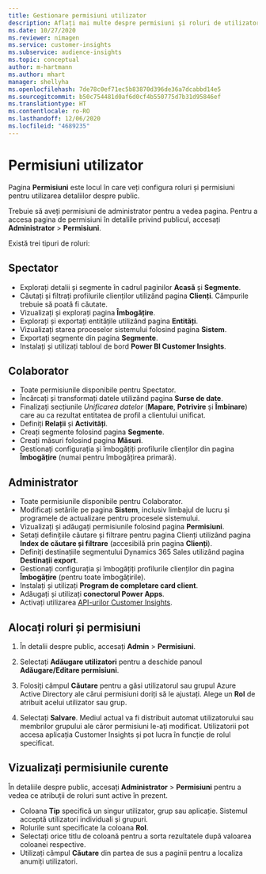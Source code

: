 ```yaml
---
title: Gestionare permisiuni utilizator
description: Aflați mai multe despre permisiuni și roluri de utilizator.
ms.date: 10/27/2020
ms.reviewer: nimagen
ms.service: customer-insights
ms.subservice: audience-insights
ms.topic: conceptual
author: m-hartmann
ms.author: mhart
manager: shellyha
ms.openlocfilehash: 7de78c0ef71ec5b83870d396de36a7dcabbd14e5
ms.sourcegitcommit: b50c754481d0af6d0cf4b550775d7b31d95846ef
ms.translationtype: HT
ms.contentlocale: ro-RO
ms.lasthandoff: 12/06/2020
ms.locfileid: "4689235"
---
```

# <a name="user-permissions"></a>Permisiuni utilizator

Pagina **Permisiuni** este locul în care veți configura roluri și permisiuni pentru utilizarea detaliilor despre public.

Trebuie să aveți permisiuni de administrator pentru a vedea pagina. Pentru a accesa pagina de permisiuni în detaliile privind publicul, accesați **Administrator** > **Permisiuni**.

Există trei tipuri de roluri:

## <a name="viewer"></a>Spectator

- Explorați detalii și segmente în cadrul paginilor **Acasă** și **Segmente**.
- Căutați și filtrați profilurile clienților utilizând pagina **Clienți**. Câmpurile trebuie să poată fi căutate.
- Vizualizați și explorați pagina **Îmbogățire**.
- Explorați și exportați entitățile utilizând pagina **Entități**.
- Vizualizați starea proceselor sistemului folosind pagina **Sistem**.
- Exportați segmente din pagina **Segmente**.
- Instalați și utilizați tabloul de bord **Power BI Customer Insights**.

## <a name="contributor"></a>Colaborator

- Toate permisiunile disponibile pentru Spectator.
- Încărcați și transformați datele utilizând pagina **Surse de date**.
- Finalizați secțiunile *Unificarea datelor* (**Mapare**, **Potrivire** și **Îmbinare**) care au ca rezultat entitatea de profil a clientului unificat.
- Definiți **Relații** și **Activități**.
- Creați segmente folosind pagina **Segmente**.
- Creați măsuri folosind pagina **Măsuri**.
- Gestionați configurația și îmbogățiți profilurile clienților din pagina **Îmbogățire** (numai pentru îmbogățirea primară).

## <a name="administrator"></a>Administrator

- Toate permisiunile disponibile pentru Colaborator.
- Modificați setările pe pagina **Sistem**, inclusiv limbajul de lucru și programele de actualizare pentru procesele sistemului.
- Vizualizați și adăugați permisiunile folosind pagina **Permisiuni**.
- Setați definițiile căutare și filtrare pentru pagina Clienți utilizând pagina **Index de căutare și filtrare** (accesibilă prin pagina **Clienți**).
- Definiți destinațiile segmentului Dynamics 365 Sales utilizând pagina **Destinații export**.
- Gestionați configurația și îmbogățiți profilurile clienților din pagina **Îmbogățire** (pentru toate îmbogățirile).
- Instalați și utilizați **Program de completare card client**.
- Adăugați și utilizați **conectorul Power Apps**.
- Activați utilizarea [API-urilor Customer Insights](apis.md).

## <a name="assign-roles-and-permissions"></a>Alocați roluri și permisiuni

1. În detalii despre public, accesați **Admin** > **Permisiuni**.

1. Selectați **Adăugare utilizatori** pentru a deschide panoul **Adăugare/Editare permisiuni**.

1. Folosiți câmpul **Căutare** pentru a găsi utilizatorul sau grupul Azure Active Directory ale cărui permisiuni doriți să le ajustați. Alege un **Rol** de atribuit acelui utilizator sau grup.

1. Selectați **Salvare**. Mediul actual va fi distribuit automat utilizatorului sau membrilor grupului ale căror permisiuni le-ați modificat. Utilizatorii pot accesa aplicația Customer Insights și pot lucra în funcție de rolul specificat.

## <a name="view-current-permissions"></a>Vizualizați permisiunile curente

În detaliile despre public, accesați **Administrator** > **Permisiuni** pentru a vedea ce atribuții de roluri sunt active în prezent.

- Coloana **Tip** specifică un singur utilizator, grup sau aplicație. Sistemul acceptă utilizatori individuali și grupuri.
- Rolurile sunt specificate la coloana **Rol**.
- Selectați orice titlu de coloană pentru a sorta rezultatele după valoarea coloanei respective.
- Utilizați câmpul **Căutare** din partea de sus a paginii pentru a localiza anumiți utilizatori.
